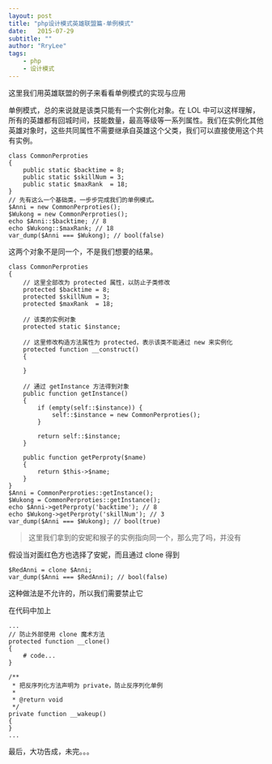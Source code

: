```yaml
---
layout: post
title: "php设计模式英雄联盟篇-单例模式"
date:   2015-07-29
subtitle: ""
author: "RryLee"
tags:
    - php
    - 设计模式
---
```


这里我们用英雄联盟的例子来看看单例模式的实现与应用

单例模式，总的来说就是该类只能有一个实例化对象。在 LOL 中可以这样理解，所有的英雄都有回城时间，技能数量，最高等级等一系列属性。我们在实例化其他英雄对象时，这些共同属性不需要继承自英雄这个父类，我们可以直接使用这个共有实例。

    class CommonPerproties
    {
        public static $backtime = 8;
        public static $skillNum = 3;
        public static $maxRank  = 18;
    }
    // 先有这么一个基础类，一步步完成我们的单例模式。
    $Anni = new CommonPerproties();
    $Wukong = new CommonPerproties();
    echo $Anni::$backtime; // 8
    echo $Wukong::$maxRank; // 18
    var_dump($Anni === $Wukong); // bool(false)

这两个对象不是同一个，不是我们想要的结果。

    class CommonPerproties
    {
        // 这里全部改为 protected 属性，以防止子类修改
        protected $backtime = 8;
        protected $skillNum = 3;
        protected $maxRank  = 18;

        // 该类的实例对象
        protected static $instance;

        // 这里修改构造方法属性为 protected，表示该类不能通过 new 来实例化
        protected function __construct()
        {

        }

        // 通过 getInstance 方法得到对象
        public function getInstance()
        {
            if (empty(self::$instance)) {
                self::$instance = new CommonPerproties();
            }

            return self::$instance;
        }

        public function getPerproty($name)
        {
            return $this->$name;
        }
    }
    $Anni = CommonPerproties::getInstance();
    $Wukong = CommonPerproties::getInstance();
    echo $Anni->getPerproty('backtime'); // 8
    echo $Wukong->getPerproty('skillNum'); // 3
    var_dump($Anni === $Wukong); // bool(true)

>这里我们拿到的安妮和猴子的实例指向同一个，那么完了吗，并没有

假设当对面红色方也选择了安妮，而且通过 clone 得到

    $RedAnni = clone $Anni;
    var_dump($Anni === $RedAnni); // bool(false)

这种做法是不允许的，所以我们需要禁止它

在代码中加上

    ...
    // 防止外部使用 clone 魔术方法
    protected function __clone()
    {
        # code...
    }

    /**
     * 把反序列化方法声明为 private，防止反序列化单例
     *
     * @return void
     */
    private function __wakeup()
    {
    }
    ...

最后，大功告成，未完。。。
